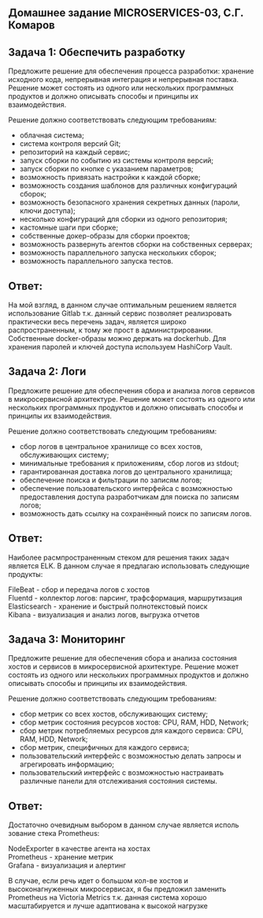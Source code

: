  ## Домашнее задание MICROSERVICES-03, С.Г. Комаров

  ## Задача 1: Обеспечить разработку

Предложите решение для обеспечения процесса разработки: хранение исходного кода, непрерывная интеграция и непрерывная поставка. 
Решение может состоять из одного или нескольких программных продуктов и должно описывать способы и принципы их взаимодействия.

Решение должно соответствовать следующим требованиям:
- облачная система;
- система контроля версий Git;
- репозиторий на каждый сервис;
- запуск сборки по событию из системы контроля версий;
- запуск сборки по кнопке с указанием параметров;
- возможность привязать настройки к каждой сборке;
- возможность создания шаблонов для различных конфигураций сборок;
- возможность безопасного хранения секретных данных (пароли, ключи доступа);
- несколько конфигураций для сборки из одного репозитория;
- кастомные шаги при сборке;
- собственные докер-образы для сборки проектов;
- возможность развернуть агентов сборки на собственных серверах;
- возможность параллельного запуска нескольких сборок;
- возможность параллельного запуска тестов.

## Ответ:

На мой взгляд, в данном случае оптимальным решением является использование Gitlab т.к. данный сервис позволяет реализровать практически весь перечень задач, является широко распространенным, к тому же прост в администрировании.
Собственные docker-образы можно держать на dockerhub. Для хранения паролей и ключей доступа используем HashiCorp Vault. 

## Задача 2: Логи

Предложите решение для обеспечения сбора и анализа логов сервисов в микросервисной архитектуре.
Решение может состоять из одного или нескольких программных продуктов и должно описывать способы и принципы их взаимодействия.

Решение должно соответствовать следующим требованиям:
- сбор логов в центральное хранилище со всех хостов, обслуживающих систему;
- минимальные требования к приложениям, сбор логов из stdout;
- гарантированная доставка логов до центрального хранилища;
- обеспечение поиска и фильтрации по записям логов;
- обеспечение пользовательского интерфейса с возможностью предоставления доступа разработчикам для поиска по записям логов;
- возможность дать ссылку на сохранённый поиск по записям логов.

## Ответ:  

Наиболее расмпространенным стеком для решения таких задач является ELK. В данном случае я предлагаю использовать следующие продукты:  

FileBeat - сбор и передача логов с хостов  
Fluentd - коллектор логов: парсинг, трафсформация, маршрутизация  
Elasticsearch - хранение и быстрый полнотекстовый поиск  
Kibana - визуализация и анализ логов, выгрузка отчетов  

## Задача 3: Мониторинг

Предложите решение для обеспечения сбора и анализа состояния хостов и сервисов в микросервисной архитектуре.
Решение может состоять из одного или нескольких программных продуктов и должно описывать способы и принципы их взаимодействия.

Решение должно соответствовать следующим требованиям:
- сбор метрик со всех хостов, обслуживающих систему;
- сбор метрик состояния ресурсов хостов: CPU, RAM, HDD, Network;
- сбор метрик потребляемых ресурсов для каждого сервиса: CPU, RAM, HDD, Network;
- сбор метрик, специфичных для каждого сервиса;
- пользовательский интерфейс с возможностью делать запросы и агрегировать информацию;
- пользовательский интерфейс с возможностью настраивать различные панели для отслеживания состояния системы.

## Ответ:

Достаточно очевидным выбором в данном случае является исполь зование стека Prometheus:  

NodeExporter в качестве агента на хостах  
Prometheus - хранение метрик  
Grafana - визуализация и алертинг  

В случае, если речь идет о большом кол-ве хостов и высоконагнуженных микросервисах, я бы предложил заменить Prometheus на Victoria Metrics 
т.к. данная система хорошо масштабируется и лучше адаптиована к высокой нагрузке
